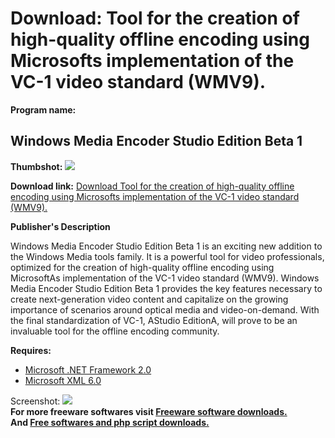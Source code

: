 # Download: Tool for the creation of high-quality offline encoding using Microsofts implementation of the VC-1 video standard (WMV9).

**Program name:**

## Windows Media Encoder Studio Edition Beta 1

  
**Thumbshot:** ![](http://www.freewarefiles.com/screenshot/wmese_md.gif)   
  
**Download link:** [Download Tool for the creation of high-quality offline encoding using Microsofts implementation of the VC-1 video standard (WMV9).](http://freesoftwares.boysofts.com/Windows-Media-Encoder-Studio-Edition-Beta_program_21605.html)  
  


**Publisher's Description**  
  


Windows Media Encoder Studio Edition Beta 1 is an exciting new addition to the Windows Media tools family. It is a powerful tool for video professionals, optimized for the creation of high-quality offline encoding using MicrosoftAs implementation of the VC-1 video standard (WMV9). Windows Media Encoder Studio Edition Beta 1 provides the key features necessary to create next-generation video content and capitalize on the growing importance of scenarios around optical media and video-on-demand. With the final standardization of VC-1, AStudio EditionA, will prove to be an invaluable tool for the offline encoding community. 

**Requires:**

  * [Microsoft .NET Framework 2.0](http://www.freewarefiles.com/program_10_108_16026.html)
  * [Microsoft XML 6.0](http://msdn.microsoft.com/xml/)

  
  
Screenshot: ![](http://www.freewarefiles.com/screenshot/wmese.gif)   
**For more freeware softwares visit [Freeware software downloads.](http://freesoftwares.boysofts.com/)**   
**And [Free softwares and php script downloads.](http://www.boysofts.com/)**
